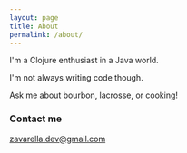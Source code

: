```yaml
---
layout: page
title: About
permalink: /about/
---
```


I'm a Clojure enthusiast in a Java world.

I'm not always writing code though.

Ask me about bourbon, lacrosse, or cooking!

### Contact me

[zavarella.dev@gmail.com](mailto:zavarella.dev@gmail.com)
